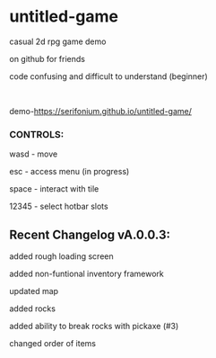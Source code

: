 # untitled-game
casual 2d rpg game demo

on github for friends

code confusing and difficult to understand (beginner)

<br>

demo-https://serifonium.github.io/untitled-game/

### CONTROLS:

wasd - move

esc - access menu (in progress)

space - interact with tile 

12345 - select hotbar slots




## Recent Changelog vA.0.0.3:
added rough loading screen

added non-funtional inventory framework

updated map

added rocks

added ability to break rocks with pickaxe (#3)

changed order of items


